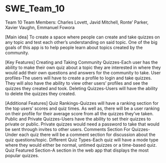 # SWE_Team_10
Team 10
Team Members: Charles Lovett, Javid Mitchell, Ronte’ Parker, Xavier Vaughn, Emmanuel Fowora

[Main idea]
To create a space where people can create and take quizzes on any topic and test each other’s understanding on said topic. One of the big goals of this app is to help people learn about topics created by the community.

[Key Features]
Creating and Taking Community Quizzes-Each user has the ability to make their own quiz about a topic they are interested in where they would add their own questions and answers for the community to take.
User profiles-The users will have to create a profile to login and take quizzes. They will also have the ability to view other users’ profiles and see the quizzes they created and took.
Deleting Quizzes-Users will have the ability to delete the quizzes they created.


[Additional Features]
Quiz Rankings-Quizzes will have a ranking section for the top users’ scores and quiz times. As well as, there will be a user ranking on their profile for their average score from all the quizzes they’ve taken.
Public and Private Quizzes-Users have the ability to set their quizzes to private or public. Private quizzes would need a password to take that would be sent through invites to other users.
Comments Section For Quizzes-Under each quiz there will be a comment section for discussion about the quiz questions/topic.
Different Quiz Types-Each quiz will have a mode type where they would either be normal, untimed quizzes or a time-based quiz.
Quiz Featured Section-A section in the web app that displays the most popular quizzes.
